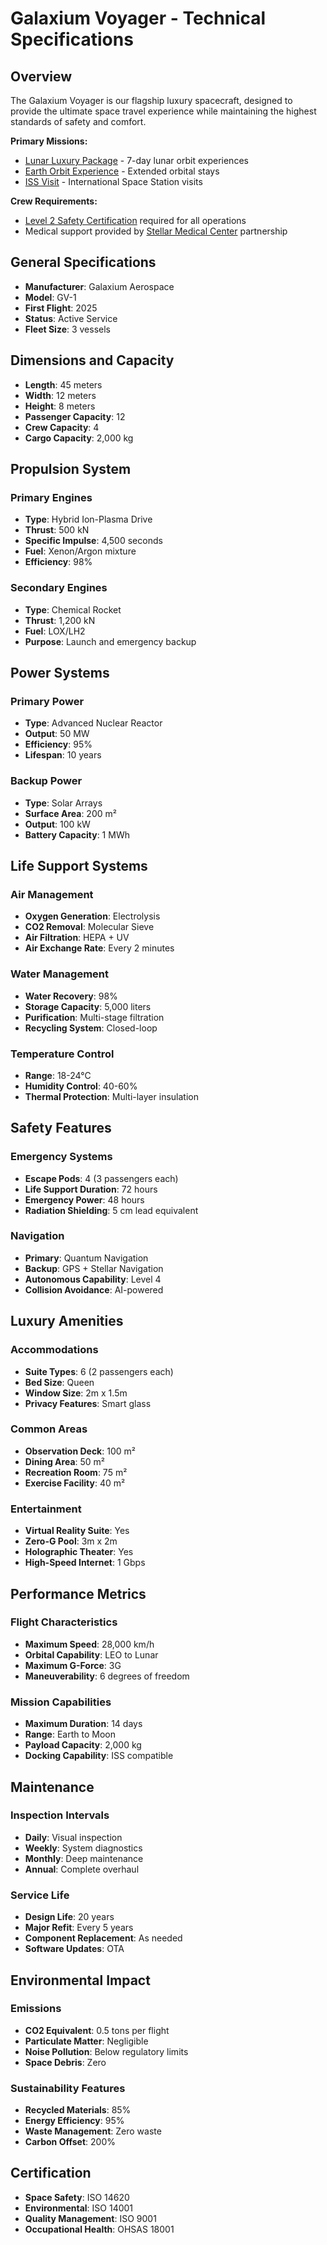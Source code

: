 # Galaxium Voyager - Technical Specifications

## Overview

The Galaxium Voyager is our flagship luxury spacecraft, designed to provide the ultimate space travel experience while maintaining the highest standards of safety and comfort.

**Primary Missions:**
- [Lunar Luxury Package](../../02_offerings/04_lunar_luxury_package.md) - 7-day lunar orbit experiences
- [Earth Orbit Experience](../../02_offerings/02_earth_orbit_experience.md) - Extended orbital stays
- [ISS Visit](../../02_offerings/03_iss_visit.md) - International Space Station visits

**Crew Requirements:**
- [Level 2 Safety Certification](../../03_hr/01_training/space_safety_certification.md#level-2-operational-safety-specialist) required for all operations
- Medical support provided by [Stellar Medical Center](../../01_partnerships/strategic_partnerships.md#stellar-medical-center) partnership

## General Specifications

- **Manufacturer**: Galaxium Aerospace
- **Model**: GV-1
- **First Flight**: 2025
- **Status**: Active Service
- **Fleet Size**: 3 vessels

## Dimensions and Capacity

- **Length**: 45 meters
- **Width**: 12 meters
- **Height**: 8 meters
- **Passenger Capacity**: 12
- **Crew Capacity**: 4
- **Cargo Capacity**: 2,000 kg

## Propulsion System

### Primary Engines
- **Type**: Hybrid Ion-Plasma Drive
- **Thrust**: 500 kN
- **Specific Impulse**: 4,500 seconds
- **Fuel**: Xenon/Argon mixture
- **Efficiency**: 98%

### Secondary Engines
- **Type**: Chemical Rocket
- **Thrust**: 1,200 kN
- **Fuel**: LOX/LH2
- **Purpose**: Launch and emergency backup

## Power Systems

### Primary Power
- **Type**: Advanced Nuclear Reactor
- **Output**: 50 MW
- **Efficiency**: 95%
- **Lifespan**: 10 years

### Backup Power
- **Type**: Solar Arrays
- **Surface Area**: 200 m²
- **Output**: 100 kW
- **Battery Capacity**: 1 MWh

## Life Support Systems

### Air Management
- **Oxygen Generation**: Electrolysis
- **CO2 Removal**: Molecular Sieve
- **Air Filtration**: HEPA + UV
- **Air Exchange Rate**: Every 2 minutes

### Water Management
- **Water Recovery**: 98%
- **Storage Capacity**: 5,000 liters
- **Purification**: Multi-stage filtration
- **Recycling System**: Closed-loop

### Temperature Control
- **Range**: 18-24°C
- **Humidity Control**: 40-60%
- **Thermal Protection**: Multi-layer insulation

## Safety Features

### Emergency Systems
- **Escape Pods**: 4 (3 passengers each)
- **Life Support Duration**: 72 hours
- **Emergency Power**: 48 hours
- **Radiation Shielding**: 5 cm lead equivalent

### Navigation
- **Primary**: Quantum Navigation
- **Backup**: GPS + Stellar Navigation
- **Autonomous Capability**: Level 4
- **Collision Avoidance**: AI-powered

## Luxury Amenities

### Accommodations
- **Suite Types**: 6 (2 passengers each)
- **Bed Size**: Queen
- **Window Size**: 2m x 1.5m
- **Privacy Features**: Smart glass

### Common Areas
- **Observation Deck**: 100 m²
- **Dining Area**: 50 m²
- **Recreation Room**: 75 m²
- **Exercise Facility**: 40 m²

### Entertainment
- **Virtual Reality Suite**: Yes
- **Zero-G Pool**: 3m x 2m
- **Holographic Theater**: Yes
- **High-Speed Internet**: 1 Gbps

## Performance Metrics

### Flight Characteristics
- **Maximum Speed**: 28,000 km/h
- **Orbital Capability**: LEO to Lunar
- **Maximum G-Force**: 3G
- **Maneuverability**: 6 degrees of freedom

### Mission Capabilities
- **Maximum Duration**: 14 days
- **Range**: Earth to Moon
- **Payload Capacity**: 2,000 kg
- **Docking Capability**: ISS compatible

## Maintenance

### Inspection Intervals
- **Daily**: Visual inspection
- **Weekly**: System diagnostics
- **Monthly**: Deep maintenance
- **Annual**: Complete overhaul

### Service Life
- **Design Life**: 20 years
- **Major Refit**: Every 5 years
- **Component Replacement**: As needed
- **Software Updates**: OTA

## Environmental Impact

### Emissions
- **CO2 Equivalent**: 0.5 tons per flight
- **Particulate Matter**: Negligible
- **Noise Pollution**: Below regulatory limits
- **Space Debris**: Zero

### Sustainability Features
- **Recycled Materials**: 85%
- **Energy Efficiency**: 95%
- **Waste Management**: Zero waste
- **Carbon Offset**: 200%

## Certification

- **Space Safety**: ISO 14620
- **Environmental**: ISO 14001
- **Quality Management**: ISO 9001
- **Occupational Health**: OHSAS 18001 